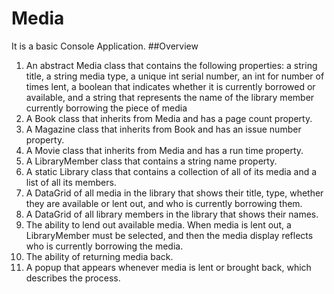 # Media
It is a basic Console Application.
##Overview 
1)	An abstract Media class that contains the following properties: a string title, a string media type, a unique int serial number, an int for number of times lent, a boolean that indicates whether it is currently borrowed or available, and a string that represents the name of the library member currently borrowing the piece of media
2)	A Book class that inherits from Media and has a page count property.
3)	A Magazine class that inherits from Book and has an issue number property.
4)	A Movie class that inherits from Media and has a run time property.
5)	A LibraryMember class that contains a string name property.
6)	A static Library class that contains a collection of all of its media and a list of all its members.
7)	A DataGrid of all media in the library that shows their title, type, whether they are available or lent out, and who is currently borrowing them.
10)	A DataGrid of all library members in the library that shows their names.
11)	The ability to lend out available media. When media is lent out, a LibraryMember must be selected, and then the media display reflects who is currently borrowing the media.
12)	The ability of returning media back.
13)	A popup that appears whenever media is lent or brought back, which describes the process.
